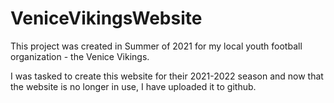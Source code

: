 # VeniceVikingsWebsite

This project was created in Summer of 2021 for my local youth football organization - the Venice Vikings. 

I was tasked to create this website for their 2021-2022 season and now that the website is no longer in use, I have uploaded it to github. 
